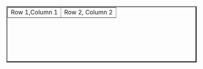 <!DOCTYPE html>
<html>
    <head>
        <title>Table height/width</title>
    </head>
    <body>
        <table border="3" width="400" height="150">
            <tr>
                <td>Row 1,Column 1</td>
                <td>Row 2, Column 2</td>
            </tr>
        </table>
    </body>
</html>
